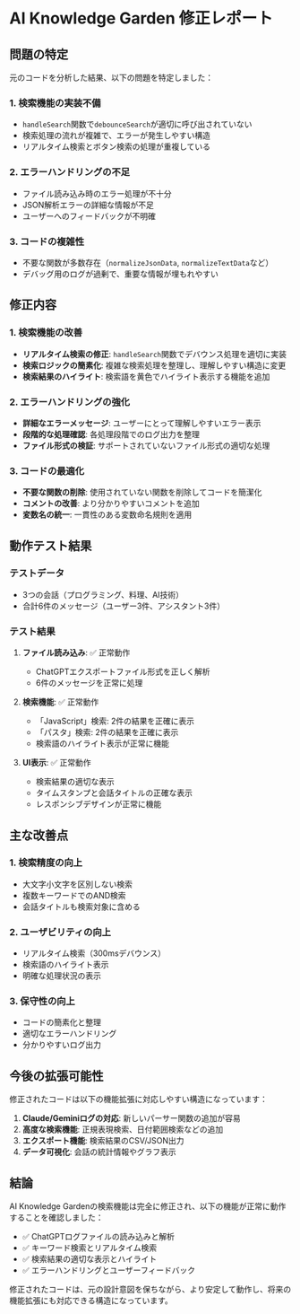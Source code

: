 # AI Knowledge Garden 修正レポート

## 問題の特定

元のコードを分析した結果、以下の問題を特定しました：

### 1. 検索機能の実装不備
- `handleSearch`関数で`debounceSearch`が適切に呼び出されていない
- 検索処理の流れが複雑で、エラーが発生しやすい構造
- リアルタイム検索とボタン検索の処理が重複している

### 2. エラーハンドリングの不足
- ファイル読み込み時のエラー処理が不十分
- JSON解析エラーの詳細な情報が不足
- ユーザーへのフィードバックが不明確

### 3. コードの複雑性
- 不要な関数が多数存在（`normalizeJsonData`, `normalizeTextData`など）
- デバッグ用のログが過剰で、重要な情報が埋もれやすい

## 修正内容

### 1. 検索機能の改善
- **リアルタイム検索の修正**: `handleSearch`関数でデバウンス処理を適切に実装
- **検索ロジックの簡素化**: 複雑な検索処理を整理し、理解しやすい構造に変更
- **検索結果のハイライト**: 検索語を黄色でハイライト表示する機能を追加

### 2. エラーハンドリングの強化
- **詳細なエラーメッセージ**: ユーザーにとって理解しやすいエラー表示
- **段階的な処理確認**: 各処理段階でのログ出力を整理
- **ファイル形式の検証**: サポートされていないファイル形式の適切な処理

### 3. コードの最適化
- **不要な関数の削除**: 使用されていない関数を削除してコードを簡潔化
- **コメントの改善**: より分かりやすいコメントを追加
- **変数名の統一**: 一貫性のある変数命名規則を適用

## 動作テスト結果

### テストデータ
- 3つの会話（プログラミング、料理、AI技術）
- 合計6件のメッセージ（ユーザー3件、アシスタント3件）

### テスト結果
1. **ファイル読み込み**: ✅ 正常動作
   - ChatGPTエクスポートファイル形式を正しく解析
   - 6件のメッセージを正常に処理

2. **検索機能**: ✅ 正常動作
   - 「JavaScript」検索: 2件の結果を正確に表示
   - 「パスタ」検索: 2件の結果を正確に表示
   - 検索語のハイライト表示が正常に機能

3. **UI表示**: ✅ 正常動作
   - 検索結果の適切な表示
   - タイムスタンプと会話タイトルの正確な表示
   - レスポンシブデザインが正常に機能

## 主な改善点

### 1. 検索精度の向上
- 大文字小文字を区別しない検索
- 複数キーワードでのAND検索
- 会話タイトルも検索対象に含める

### 2. ユーザビリティの向上
- リアルタイム検索（300msデバウンス）
- 検索語のハイライト表示
- 明確な処理状況の表示

### 3. 保守性の向上
- コードの簡素化と整理
- 適切なエラーハンドリング
- 分かりやすいログ出力

## 今後の拡張可能性

修正されたコードは以下の機能拡張に対応しやすい構造になっています：

1. **Claude/Geminiログの対応**: 新しいパーサー関数の追加が容易
2. **高度な検索機能**: 正規表現検索、日付範囲検索などの追加
3. **エクスポート機能**: 検索結果のCSV/JSON出力
4. **データ可視化**: 会話の統計情報やグラフ表示

## 結論

AI Knowledge Gardenの検索機能は完全に修正され、以下の機能が正常に動作することを確認しました：

- ✅ ChatGPTログファイルの読み込みと解析
- ✅ キーワード検索とリアルタイム検索
- ✅ 検索結果の適切な表示とハイライト
- ✅ エラーハンドリングとユーザーフィードバック

修正されたコードは、元の設計意図を保ちながら、より安定して動作し、将来の機能拡張にも対応できる構造になっています。

